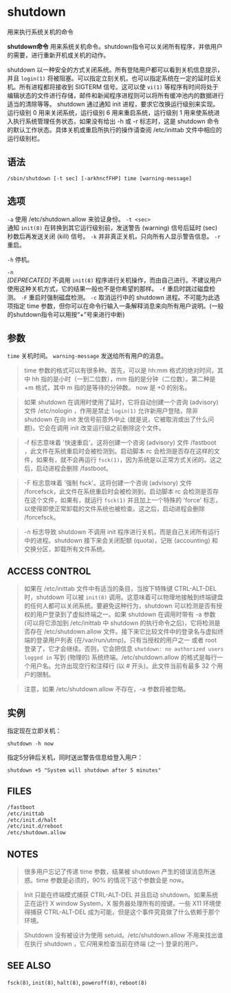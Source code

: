 # shutdown

用来执行系统关机的命令


**shutdown命令** 用来系统关机命令。shutdown指令可以关闭所有程序，并依用户的需要，进行重新开机或关机的动作。

shutdown 以一种安全的方式关闭系统。所有登陆用户都可以看到关机信息提示，并且 `login(1)` 将被阻塞。可以指定立刻关机，也可以指定系统在一定的延时后关机。所有进程都将接收到 SIGTERM 信号。这可以使 `vi(1)` 等程序有时间将处于编辑状态的文件进行存储，邮件和新闻程序进程则可以将所有缓冲池内的数据进行适当的清除等等。 shutdown 通过通知 init 进程，要求它改换运行级别来实现。运行级别 0 用来关闭系统，运行级别 6 用来重启系统，运行级别 1 用来使系统进入执行系统管理任务状态，如果没有给出 -h 或 -r 标志时，这是 shutdown 命令的默认工作状态。具体关机或重启所执行的操作请查阅 /etc/inittab 文件中相应的运行级别栏。  


##  语法

```
/sbin/shutdown [-t sec] [-arkhncfFHP] time [warning-message]
```

## 选项

`-a`
    使用 /etc/shutdown.allow 来验证身份。
`-t <sec>`  
    通知 `init(8)` 在转换到其它运行级别前，发送警告 (warning) 信号后延时 (sec) 秒数后再发送关闭 (kill) 信号。
`-k`
    并非真正关机，只向所有人显示警告信息。
`-r`
重启。

`-h`
停机。

`-n`      
    *[DEPRECATED]* 不调用 `init(8)` 程序进行关机操作，而由自己进行。不建议用户使用这种关机方式，它的结果一般也不是你希望的那样。
`-f`
    重启时跳过磁盘检测。
`-F`
    重启时强制磁盘检测。
`-c`
    取消运行中的 shutdown 进程。不可能为此选项指定 time 参数，但你可以在命令行输入一条解释消息来向所有用户说明。(一般的shutdown指令可以用按“+”号来进行中断)
    
## 参数
`time`
    关机时间。
`warning-message`
    发送给所有用户的消息。


> time 参数的格式可以有很多种。首先，可以是 hh:mm 格式的绝对时间，其中 hh 指的是小时（一到二位数），mm 指的是分钟（二位数）。第二种是 +m 格式，其中 m 指的是等待的分钟数。 now 是 +0 的别名。

> 如果 shutdown 在调用时使用了延时，它将自动创建一个咨询 (advisory) 文件 /etc/nologin ，作用是禁止 `login(1)` 允许新用户登陆，除非 shutdown 在向 init 发信号前意外中止 (就是说，它被取消或出了什么问题)。它会在调用 init 改变运行级之前删除这个文件。

> -f 标志意味着 '快速重启'。这将创建一个咨询 (advisory) 文件 /fastboot ，此文件在系统重启时会被检测到。启动脚本 rc 会检测是否存在这样的文件，如果有，就不会再运行 `fsck(1)`，因为系统是以正常方式关闭的。这之后，启动进程会删除 /fastboot。

> -F 标志意味着 '强制 fsck'。这将创建一个咨询 (advisory) 文件 /forcefsck，此文件在系统重启时会被检测到。启动脚本 rc 会检测是否存在这个文件，如果有，就运行 `fsck(1)` 并且加上一个特殊的 'force' 标志，以使得即使正常卸载的文件系统也被检查。这之后，启动进程会删除 /forcefsck。

 > -n 标志导致 shutdown 不调用 init 程序进行关机，而是自己关闭所有运行中的进程。shutdown 接下来会关闭配额 (quota)，记账 (accounting) 和交换分区，卸载所有文件系统。  
 
## ACCESS CONTROL

>   如果在 /etc/inittab 文件中有适当的条目，当按下特殊键 CTRL-ALT-DEL 时，shutdown 可以被 `init(8)` 调用。这意味着可以物理地接触到终端键盘的任何人都可以关闭系统。要避免这种行为，shutdown 可以检测是否有授权的用户登录到了虚拟终端之一。如果 shutdown 在调用时带有 -a 参数 (可以将它添加到 /etc/inittab 中 shutdown 的执行命令之后)，它将检测是否存在 /etc/shutdown.allow 文件。接下来它比较文件中的登录名与虚拟终端的登录用户列表 (在/var/run/utmp)。只有当授权的用户之一 或者 root 登录了，它才会继续。否则，它会把信息
`shutdown: no authorized users logged in`
写到 (物理的) 系统终端。/etc/shutdown.allow 的格式是每行一个用户名。允许出现空行和注释行 (以 # 开头)。此文件当前有最多 32 个用户的限制。

>   注意，如果 /etc/shutdown.allow 不存在，-a 参数将被忽略。 

##  实例

指定现在立即关机：

```
shutdown -h now
```

指定5分钟后关机，同时送出警告信息给登入用户：

```
shutdown +5 "System will shutdown after 5 minutes"
```


## FILES
```sh
/fastboot
/etc/inittab
/etc/init.d/halt
/etc/init.d/reboot
/etc/shutdown.allow
```

## NOTES

> 很多用户忘记了传递 time 参数，结果被 shutdown 产生的错误消息所迷惑。time 参数是必须的，90% 的情况下这个参数会是 now。

> Init 只能在终端模式捕获 CTRL-ALT-DEL 并且启动 shutdown。如果系统正在运行 X window System，X 服务器处理所有的按键。一些 X11 环境使得捕获 CTRL-ALT-DEL 成为可能，但是这个事件究竟做了什么依赖于那个环境。

> Shutdown 没有被设计为使用 setuid。/etc/shutdown.allow 不用来找出谁在执行 shutdown ，它*只*用来检查当前在终端 (之一) 登录的用户。 


## SEE ALSO
`fsck(8)`, `init(8)`, `halt(8)`, `poweroff(8)`, `reboot(8)`  
